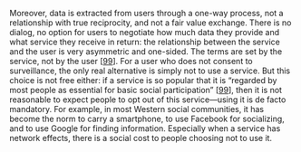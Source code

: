 Moreover, data is extracted from users through a one-way process, not a relationship with true
reciprocity, and not a fair value exchange. There is no dialog, no option for users to negotiate how
much data they provide and what service they receive in return: the relationship between the service
and the user is very asymmetric and one-sided. The terms are set by the service, not by the user
[[99](ch12.html#Zuboff2015jd)]. For a user who does not consent to surveillance, the only real alternative is simply not to use a
service. But this choice is not free either: if a service is so popular that it is “regarded by most
people as essential for basic social participation”
[[99](ch12.html#Zuboff2015jd)], then it is not reasonable to expect
people to opt out of this service—using it is de facto mandatory. For example, in most Western
social communities, it has become the norm to carry a smartphone, to use Facebook for socializing,
and to use Google for finding information. Especially when a service has network effects, there is a
social cost to people choosing not to use it.